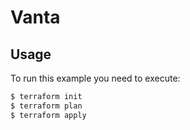 # Vanta

## Usage
To run this example you need to execute:
```bash
$ terraform init
$ terraform plan
$ terraform apply
```
